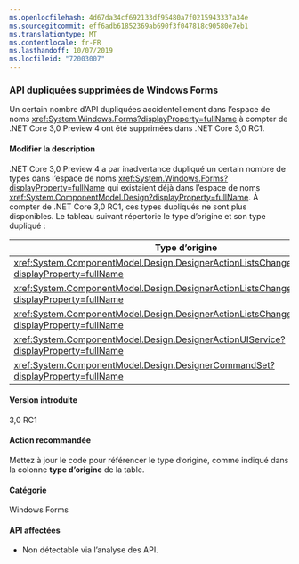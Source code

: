 ```yaml
---
ms.openlocfilehash: 4d67da34cf692133df95480a7f0215943337a34e
ms.sourcegitcommit: eff6adb61852369ab690f3f047818c90580e7eb1
ms.translationtype: MT
ms.contentlocale: fr-FR
ms.lasthandoff: 10/07/2019
ms.locfileid: "72003007"
---
```

### <a name="duplicated-apis-removed-from-windows-forms"></a>API dupliquées supprimées de Windows Forms

Un certain nombre d’API dupliquées accidentellement dans l’espace de noms <xref:System.Windows.Forms?displayProperty=fullName> à compter de .NET Core 3,0 Preview 4 ont été supprimées dans .NET Core 3,0 RC1. 

#### <a name="change-description"></a>Modifier la description

.NET Core 3,0 Preview 4 a par inadvertance dupliqué un certain nombre de types dans l’espace de noms <xref:System.Windows.Forms?displayProperty=fullName> qui existaient déjà dans l’espace de noms <xref:System.ComponentModel.Design?displayProperty=fullName>. À compter de .NET Core 3,0 RC1, ces types dupliqués ne sont plus disponibles. Le tableau suivant répertorie le type d’origine et son type dupliqué :

|Type d’origine|Type dupliqué|
|---|---|
|<xref:System.ComponentModel.Design.DesignerActionListsChangedEventArgs?displayProperty=fullName>|`System.Windows.Forms.DesignerActionListsChangedEventArgs`|
|<xref:System.ComponentModel.Design.DesignerActionListsChangedEventHandler?displayProperty=fullName>|`System.Windows.Forms.DesignerActionListsChangedEventHandler`|
|<xref:System.ComponentModel.Design.DesignerActionListsChangedType?displayProperty=fullName>|`System.Windows.Forms.DesignerActionListsChangedType`|
|<xref:System.ComponentModel.Design.DesignerActionUIService?displayProperty=fullName>|`System.Windows.Forms.DesignerActionUIService`|
|<xref:System.ComponentModel.Design.DesignerCommandSet?displayProperty=fullName>|`System.Windows.Forms.DesignerCommandSet`|

#### <a name="version-introduced"></a>Version introduite

3,0 RC1

#### <a name="recommended-action"></a>Action recommandée

Mettez à jour le code pour référencer le type d’origine, comme indiqué dans la colonne **type d’origine** de la table.

#### <a name="category"></a>Catégorie

Windows Forms

#### <a name="affected-apis"></a>API affectées

- Non détectable via l’analyse des API.

<!-- 

### Affected APIs

- Not detectable via API analysis.

-->
